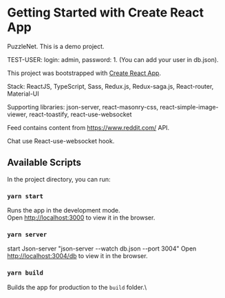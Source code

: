 # Getting Started with Create React App
PuzzleNet. This is a demo project.

TEST-USER: login: admin, password: 1. (You can add your user in db.json).

This project was bootstrapped with [Create React App](https://github.com/facebook/create-react-app).

Stack: ReactJS, TypeScript, Sass, Redux.js, Redux-saga.js, React-router, Material-UI

Supporting libraries: json-server, react-masonry-css, react-simple-image-viewer, react-toastify, react-use-websocket

Feed contains content from https://www.reddit.com/ API.

Chat use React-use-websocket hook.

## Available Scripts
In the project directory, you can run:

### `yarn start`
Runs the app in the development mode.\
Open [http://localhost:3000](http://localhost:3000) to view it in the browser.

### `yarn server`
start Json-server
"json-server --watch db.json --port 3004"
Open [http://localhost:3004/db](http://localhost:3004/db) to view it in the browser.

### `yarn build`
Builds the app for production to the `build` folder.\






